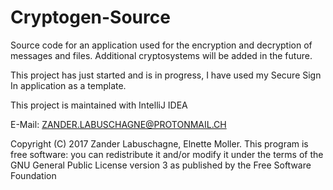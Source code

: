 # Cryptogen-Source
Source code for an application used for the encryption and decryption of messages and files.
Additional cryptosystems will be added in the future.

This project has just started and is in progress, I have used my Secure Sign In application as a template.

This project is maintained with IntelliJ IDEA

E-Mail: ZANDER.LABUSCHAGNE@PROTONMAIL.CH

Copyright (C) 2017  Zander Labuschagne, Elnette Moller. This program is free software: you can redistribute it and/or modify it under the terms of the GNU General Public License version 3 as published by the Free Software Foundation
